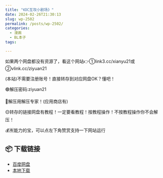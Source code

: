 ```yaml
---
title: "《OC互攻小剧场》"
date: 2024-02-26T21:30:13
slug: wp-2502
permalink: /posts/wp-2502/
categories:
  - 漫画
  - BL本子
tags:

---
```


如果两个网盘都没有资源了，看这个网站👉①link3.cc/xianyu21或②vlink.cc/ziyuan21

(本站)不需要注册账号！直接转存到对应网盘OK？懂吧！

🟢解压密码:ziyuan21

🔵解压用解压专家！(应用商店有)

🟡转存的链接网盘有教程！一定要看教程！按教程操作！不按教程操作你不会解压！

💰🈶能力的宝，可以点左下角赞赏支持一下网站运行

## 📦 下载链接
- [百度网盘](https://blziyuan21.com/pay-download/2502?key=d697c05ecb&down_id=0)
- [本地下载](https://blziyuan21.com/pay-download/2502?key=d697c05ecb&down_id=1)

